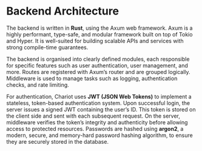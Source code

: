 # Backend Architecture

The backend is written in **Rust**, using the Axum web framework. Axum is a highly performant, type-safe, and modular framework built on top of Tokio and Hyper. It is well-suited for building scalable APIs and services with strong compile-time guarantees.

The backend is organised into clearly defined modules, each responsible for specific features such as user authentication, user management, and more. Routes are registered with Axum’s router and are grouped logically. Middleware is used to manage tasks such as logging, authentication checks, and rate limiting.

For authentication, Chariot uses **JWT (JSON Web Tokens)** to implement a stateless, token-based authentication system. Upon successful login, the server issues a signed JWT containing the user’s ID. This token is stored on the client side and sent with each subsequent request. On the server, middleware verifies the token’s integrity and authenticity before allowing access to protected resources. Passwords are hashed using **argon2**, a modern, secure, and memory-hard password hashing algorithm, to ensure they are securely stored in the database.
